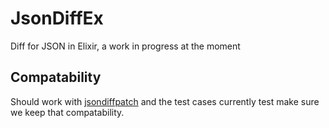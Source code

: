 JsonDiffEx
==========

Diff for JSON in Elixir, a work in progress at the moment

Compatability
-------------

Should work with [jsondiffpatch](https://github.com/benjamine/jsondiffpatch)
and the test cases currently test make sure we keep that compatability.
